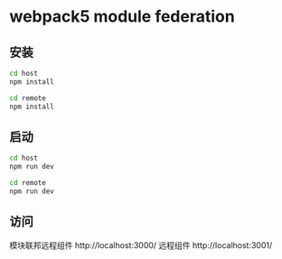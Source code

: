 # webpack5 module federation

## 安装
```bash
cd host
npm install
```
```bash
cd remote
npm install
```

## 启动
```bash
cd host
npm run dev
```
```bash
cd remote
npm run dev
```

## 访问
模块联邦远程组件 http://localhost:3000/ 
远程组件 http://localhost:3001/
